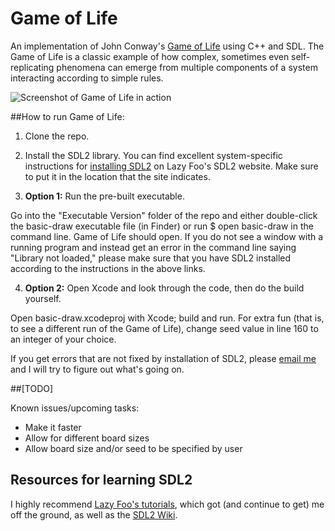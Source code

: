 # Game of Life

An implementation of John Conway's [Game of Life](https://en.wikipedia.org/wiki/Conway's_Game_of_Life) using C++ and SDL. The Game of Life is a classic example of how complex, sometimes even self-replicating phenomena can emerge from multiple components of a system interacting according to simple rules.

![Screenshot of Game of Life in action](https://eabrash.github.io/assets/gameoflife.png)


##How to run Game of Life:

1. Clone the repo.

2. Install the SDL2 library. You can find excellent system-specific instructions for [installing SDL2](http://lazyfoo.net/tutorials/SDL/01_hello_SDL/index.php) on Lazy Foo's SDL2 website. Make sure to put it in the location that the site indicates.

3. **Option 1:** Run the pre-built executable.

 Go into the "Executable Version" folder of the repo and either double-click the basic-draw executable file (in Finder) or run $ open basic-draw in the command line. Game of Life should open. If you do not see a window with a running program and instead get an error in the command line saying "Library not loaded," please make sure that you have SDL2 installed according to the instructions in the above links.

4. **Option 2:** Open Xcode and look through the code, then do the build yourself.

 Open basic-draw.xcodeproj with Xcode; build and run. For extra fun (that is, to see a different run of the Game of Life), change seed value in line 160 to an integer of your choice. 

If you get errors that are not fixed by installation of SDL2, please [email me](mailto:emabrash@gmail.com) and I will try to figure out what's going on.

##[TODO]

Known issues/upcoming tasks:
* Make it faster
* Allow for different board sizes
* Allow board size and/or seed to be specified by user

## Resources for learning SDL2

I highly recommend [Lazy Foo's tutorials](http://lazyfoo.net/tutorials/SDL/index.php), which got (and continue to get) me off the ground, as well as the [SDL2 Wiki](https://wiki.libsdl.org/).
